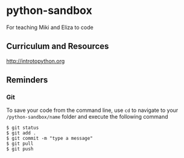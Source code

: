 # python-sandbox

For teaching Miki and Eliza to code

## Curriculum and Resources

http://introtopython.org

## Reminders

### Git

To save your code from the command line, use `cd` to navigate to your `/python-sandbox/name` folder and execute
the following command

```
$ git status
$ git add .
$ git commit -m "type a message"
$ git pull
$ git push
```
